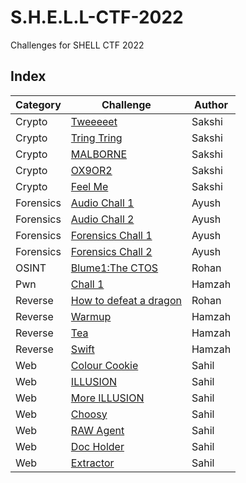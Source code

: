 # S.H.E.L.L-CTF-2022

Challenges for SHELL CTF 2022

## Index

| Category  | Challenge                                                            | Author | 
| --------- | -------------------------------------------------------------------- |------- |
| Crypto    | [Tweeeeet](crypto/Tweeeeet)                                          | Sakshi |
| Crypto    | [Tring Tring](crypto/Tring%20Tring)                                  | Sakshi |
| Crypto    | [MALBORNE](crypto/MALBORNE)                                          | Sakshi |
| Crypto    | [OX9OR2](crypto/OX9OR2)                                              | Sakshi |
| Crypto    | [Feel Me](crypto/Feel%20Me)                                          | Sakshi |
| Forensics | [Audio Chall 1](Forensics/audio%20chall%201)                         | Ayush  |
| Forensics | [Audio Chall 2](Forensics/audio%20chall%202)                         | Ayush  |
| Forensics | [Forensics Chall 1](Forensics/forensics%20chall%201)                 | Ayush  |
| Forensics | [Forensics Chall 2](Forensics/forensics%20chall%202)                 | Ayush  |
| OSINT     | [Blume1:The CTOS](OSINT/Blume1:The%20CTOS)                           | Rohan  |
| Pwn       | [Chall 1](pwn/chall1)                                                | Hamzah |
| Reverse   | [How to defeat a dragon](rev/How%20to%20defeat%20a%20dragon)         | Rohan  |
| Reverse   | [Warmup](rev/warmup)                                                 | Hamzah |
| Reverse   | [Tea](rev/tea)                                                       | Hamzah |
| Reverse   | [Swift](rev/swift)                                                   | Hamzah |
| Web       | [Colour Cookie](web/Colour%20Cookie)                                 | Sahil  |
| Web       | [ILLUSION](web/ILLUSION)                                             | Sahil  |
| Web       | [More ILLUSION](web/More%20ILLUSION)                                 | Sahil  |
| Web       | [Choosy](web/Choosy)                                                 | Sahil  |
| Web       | [RAW Agent](web/RAW%20Agent)                                         | Sahil  |
| Web       | [Doc Holder](web/Doc%20Holder)                                       | Sahil  |
| Web       | [Extractor](web/Extractor)                                           | Sahil  |


